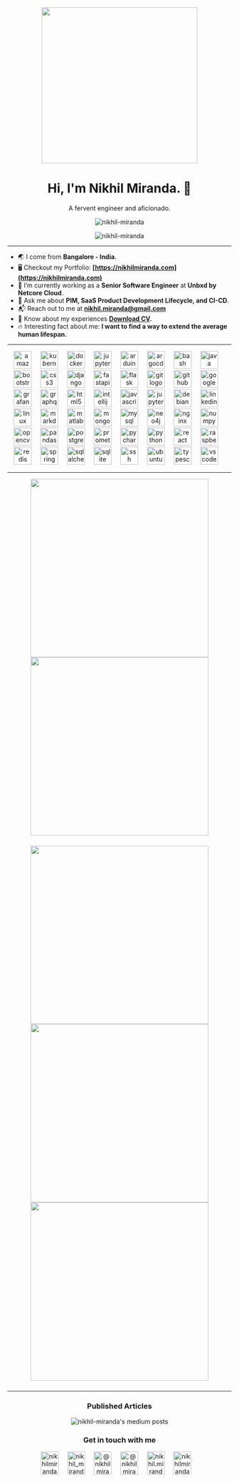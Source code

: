 <div align="center">
  <img height="350" src="https://cdn.dribbble.com/users/730703/screenshots/6581243/avento.gif"  />
</div>

<h1 align="center">Hi, I'm Nikhil Miranda. 👋</h1>
<p align="center">A fervent engineer and aficionado.</p>

<p align="center" href="https://github.com/nikhil-miranda"> <img src="https://komarev.com/ghpvc/?username=nikhil-miranda&label=Profile%20views&color=0e75b6&style=flat" alt="nikhil-miranda" /> </p>



<p align="center" href="https://github.com/nikhil-miranda" target="blank"> <img  src="https://github-profile-trophy.vercel.app/?username=nikhil-miranda&row=1&column=8" alt="nikhil-miranda"/></p>

<hr>

- 🌏 I come from **Bangalore - India.**
- 🖥️ Checkout my Portfolio: **[https://nikhilmiranda.com](https://nikhilmiranda.com)**
- 💼 I’m currently working as a **Senior Software Engineer** at **Unbxd by Netcore Cloud**.
- 💬 Ask me about **PIM, SaaS Product Development Lifecycle, and CI-CD**.
- 📬 Reach out to me at **nikhil.miranda@gmail.com**
- 📄 Know about my experiences **[Download CV](https://student.nikhilmiranda.com/media/nikhil_resume_v6.3.pdf).**
- 🔥 Interesting fact about me: **I want to find a way to extend the average human lifespan.**

<!-- <h2 align="center">Tech stack I have worked with.</h2> -->

<!-- <h3 align="center"> Tools and Skillsets used</h3> -->


<hr>


<div align="center">
  <img src="https://cdn.jsdelivr.net/gh/devicons/devicon/icons/amazonwebservices/amazonwebservices-original.svg" height="40" alt="amazonwebservices logo"  />
  <img width="12" />
  <img src="https://cdn.jsdelivr.net/gh/devicons/devicon/icons/kubernetes/kubernetes-plain.svg" height="40" alt="kubernetes logo"  />
  <img width="12" />
  <img src="https://cdn.jsdelivr.net/gh/devicons/devicon/icons/docker/docker-plain-wordmark.svg" height="40" alt="docker logo"  />
  <img width="12" />
  <img src="https://cdn.jsdelivr.net/gh/devicons/devicon/icons/apachekafka/apachekafka-original.svg" height="40" alt="jupyter logo"  />
  <img width="12" />
  <img src="https://cdn.jsdelivr.net/gh/devicons/devicon/icons/arduino/arduino-original.svg" height="40" alt="arduino logo"  />
  <img width="12" />
  <img src="https://cdn.jsdelivr.net/gh/devicons/devicon/icons/argocd/argocd-original.svg" height="40" alt="argocd logo"  />
  <img width="12" />
  <img src="https://cdn.jsdelivr.net/gh/devicons/devicon/icons/bash/bash-original.svg" height="40" alt="bash logo"  />
  <img width="12" />
  <img src="https://cdn.jsdelivr.net/gh/devicons/devicon/icons/java/java-original.svg" height="40" alt="java logo"  />
  <img width="12" />
  <img src="https://cdn.jsdelivr.net/gh/devicons/devicon/icons/bootstrap/bootstrap-original.svg" height="40" alt="bootstrap logo"  />
  <img width="12" />
  <img src="https://cdn.jsdelivr.net/gh/devicons/devicon/icons/css3/css3-original.svg" height="40" alt="css3 logo"  />
  <img width="12" />
  <img src="https://cdn.jsdelivr.net/gh/devicons/devicon/icons/django/django-plain.svg" height="40" alt="django logo"  />
  <img width="12" />
  <img src="https://cdn.jsdelivr.net/gh/devicons/devicon/icons/fastapi/fastapi-original.svg" height="40" alt="fastapi logo"  />
  <img width="12" />
  <img src="https://cdn.jsdelivr.net/gh/devicons/devicon/icons/flask/flask-original.svg" height="40" alt="flask logo"  />
  <img width="12" />
  <img src="https://cdn.jsdelivr.net/gh/devicons/devicon/icons/git/git-original.svg" height="40" alt="git logo"  />
  <img width="12" />
  <img src="https://cdn.jsdelivr.net/gh/devicons/devicon/icons/github/github-original.svg" height="40" alt="github logo"  />
  <img width="12" />
  <img src="https://cdn.jsdelivr.net/gh/devicons/devicon/icons/googlecloud/googlecloud-original.svg" height="40" alt="googlecloud logo"  />
  <img width="12" />
  <img src="https://cdn.jsdelivr.net/gh/devicons/devicon/icons/grafana/grafana-original.svg" height="40" alt="grafana logo"  />
  <img width="12" />
  <img src="https://cdn.jsdelivr.net/gh/devicons/devicon/icons/graphql/graphql-plain.svg" height="40" alt="graphql logo"  />
  <img width="12" />
  <img src="https://cdn.jsdelivr.net/gh/devicons/devicon/icons/html5/html5-original.svg" height="40" alt="html5 logo"  />
  <img width="12" />
  <img src="https://cdn.jsdelivr.net/gh/devicons/devicon/icons/intellij/intellij-original.svg" height="40" alt="intellij logo"  />
  <img width="12" />
  <img src="https://cdn.jsdelivr.net/gh/devicons/devicon/icons/javascript/javascript-original.svg" height="40" alt="javascript logo"  />
  <img width="12" />
  <img src="https://cdn.jsdelivr.net/gh/devicons/devicon/icons/jupyter/jupyter-original.svg" height="40" alt="jupyter logo"  />
  <img width="12" />

  <img src="https://cdn.jsdelivr.net/gh/devicons/devicon/icons/debian/debian-original.svg" height="40" alt="debian logo"  />
  <img width="12" />
          
  
  <img src="https://cdn.jsdelivr.net/gh/devicons/devicon/icons/linkedin/linkedin-original.svg" height="40" alt="linkedin logo"  />
  <img width="12" />
  <img src="https://cdn.jsdelivr.net/gh/devicons/devicon/icons/linux/linux-original.svg" height="40" alt="linux logo"  />
  <img width="12" />
  <img src="https://cdn.jsdelivr.net/gh/devicons/devicon/icons/markdown/markdown-original.svg" height="40" alt="markdown logo"  />
  <img width="12" />
  <img src="https://cdn.jsdelivr.net/gh/devicons/devicon/icons/matlab/matlab-original.svg" height="40" alt="matlab logo"  />
  <img width="12" />
  <img src="https://cdn.jsdelivr.net/gh/devicons/devicon/icons/mongodb/mongodb-original.svg" height="40" alt="mongodb logo"  />
  <img width="12" />
  <img src="https://cdn.jsdelivr.net/gh/devicons/devicon/icons/mysql/mysql-original.svg" height="40" alt="mysql logo"  />
  <img width="12" />
  <img src="https://cdn.jsdelivr.net/gh/devicons/devicon/icons/neo4j/neo4j-original.svg" height="40" alt="neo4j logo"  />
  <img width="12" />
  <img src="https://cdn.jsdelivr.net/gh/devicons/devicon/icons/nginx/nginx-original.svg" height="40" alt="nginx logo"  />
  <img width="12" />
  <img src="https://cdn.jsdelivr.net/gh/devicons/devicon/icons/numpy/numpy-original.svg" height="40" alt="numpy logo"  />
  <img width="12" />
  <img src="https://cdn.jsdelivr.net/gh/devicons/devicon/icons/opencv/opencv-original.svg" height="40" alt="opencv logo"  />
  <img width="12" />
  <img src="https://cdn.jsdelivr.net/gh/devicons/devicon/icons/pandas/pandas-original.svg" height="40" alt="pandas logo"  />
  <img width="12" />
  <img src="https://cdn.jsdelivr.net/gh/devicons/devicon/icons/postgresql/postgresql-original.svg" height="40" alt="postgresql logo"  />
  <img width="12" />
  <img src="https://cdn.jsdelivr.net/gh/devicons/devicon/icons/prometheus/prometheus-original.svg" height="40" alt="prometheus logo"  />
  <img width="12" />
  <img src="https://cdn.jsdelivr.net/gh/devicons/devicon/icons/pycharm/pycharm-original.svg" height="40" alt="pycharm logo"  />
  <img width="12" />
  <img src="https://cdn.jsdelivr.net/gh/devicons/devicon/icons/python/python-original.svg" height="40" alt="python logo"  />
  <img width="12" />
  <img src="https://cdn.jsdelivr.net/gh/devicons/devicon/icons/react/react-original.svg" height="40" alt="react logo"  />
  <img width="12" />
  <img src="https://cdn.jsdelivr.net/gh/devicons/devicon/icons/raspberrypi/raspberrypi-original.svg" height="40" alt="raspberrypi logo"  />
  <img width="12" />
  <img src="https://cdn.jsdelivr.net/gh/devicons/devicon/icons/redis/redis-original.svg" height="40" alt="redis logo"  />
  <img width="12" />
  <img src="https://cdn.jsdelivr.net/gh/devicons/devicon/icons/spring/spring-original.svg" height="40" alt="spring logo"  />
  <img width="12" />
  <img src="https://cdn.jsdelivr.net/gh/devicons/devicon/icons/sqlalchemy/sqlalchemy-original.svg" height="40" alt="sqlalchemy logo"  />
  <img width="12" />
  <img src="https://cdn.jsdelivr.net/gh/devicons/devicon/icons/sqlite/sqlite-original.svg" height="40" alt="sqlite logo"  />
  <img width="12" />
  <img src="https://cdn.jsdelivr.net/gh/devicons/devicon/icons/ssh/ssh-original.svg" height="40" alt="ssh logo"  />
  <img width="12" />
  <img src="https://cdn.jsdelivr.net/gh/devicons/devicon/icons/ubuntu/ubuntu-plain.svg" height="40" alt="ubuntu logo"  />
  <img width="12" />
  <img src="https://cdn.jsdelivr.net/gh/devicons/devicon/icons/typescript/typescript-original.svg" height="40" alt="typescript logo"  />
  <img width="12" />
  <img src="https://cdn.jsdelivr.net/gh/devicons/devicon/icons/vscode/vscode-original.svg" height="40" alt="vscode logo"  />
  <img width="12" />
</div>

<hr>

<!-- <h3 align="center">Github Stats</h3> -->

<p align="center">
  <a href="https://github.com/nikhil-miranda">
    <img src="https://github-readme-streak-stats.herokuapp.com/?user=nikhil-miranda&show_icons=true&line_height=25&count_private=true" width="400" />
  </a>
  <a href="https://github.com/nikhil-miranda">
    <img src="https://github-readme-stats-anuraghazra1.vercel.app/api?username=nikhil-miranda&show_icons=true&theme=light&line_height=25&title_color=7221ff&count_private=true" width="400" />
  </a>
</p>

###

<p align="center">
  <a href="https://gist.github.com/nikhil-miranda/907738de40157250714ee892083eeb77">
    <img src="https://github-readme-stats.vercel.app/api/gist?id=907738de40157250714ee892083eeb77&show_owner=true" width="400" />
  </a>
  <a href="https://gist.github.com/nikhil-miranda/c93e4608f386e55754128c86b107f0ed">
    <img src="https://github-readme-stats.vercel.app/api/gist?id=c93e4608f386e55754128c86b107f0ed&show_owner=true" width="400" />
  </a>
  <a href="https://gist.github.com/nikhil-miranda/f12dd9273457056c0e19f56121363a4c">
    <img src="https://github-readme-stats.vercel.app/api/gist?id=f12dd9273457056c0e19f56121363a4c&show_owner=true" width="400" />
  </a>
</p>

###

<hr>

<h3 align="center">Published Articles</h3>

<div href="https://medium.com/@nikhilmiranda" align="center">
  <img src="https://github-read-medium-git-main.pahlevikun.vercel.app/latest?limit=4&username=nikhilmiranda" alt="nikhil-miranda's medium posts"  />
</div>

###

<h3 align="center">Get in touch with me</h3>

<div align="center">  
<a href="https://linkedin.com/in/nikhilmiranda" target="blank"><img align="center" src="https://raw.githubusercontent.com/maurodesouza/profile-readme-generator/master/src/assets/icons/social/linkedin/default.svg" alt="nikhilmiranda" height="52" width="40" /></a>&nbsp;&nbsp;&nbsp;&nbsp;
<a href="https://instagram.com/nikhil_miranda" target="blank"><img align="center" src="https://raw.githubusercontent.com/maurodesouza/profile-readme-generator/master/src/assets/icons/social/instagram/default.svg" alt="nikhil_miranda" height="52" width="40" /></a>&nbsp;&nbsp;&nbsp;&nbsp;
<a href="https://medium.com/@nikhilmiranda" target="blank"><img align="center" src="https://raw.githubusercontent.com/maurodesouza/profile-readme-generator/master/src/assets/icons/social/medium/default.svg" 
alt="@nikhilmiranda" height="52" width="40" /></a>&nbsp;&nbsp;&nbsp;&nbsp;
<a href="https://www.youtube.com/c/@nikhilmiranda" target="blank"><img align="center" src="https://raw.githubusercontent.com/maurodesouza/profile-readme-generator/master/src/assets/icons/social/youtube/default.svg" alt="@nikhilmiranda" height="52" width="40" /></a>&nbsp;&nbsp;&nbsp;&nbsp;
<a href="nikhil.miranda@gmail.com" target="blank"><img align="center" src="https://raw.githubusercontent.com/maurodesouza/profile-readme-generator/master/src/assets/icons/social/gmail/default.svg" alt="nikhil.miranda@gmail.com" height="52" width="40" /></a>&nbsp;&nbsp;&nbsp;&nbsp;
<a href="https://discordapp.com/users/328825384269250570" target="blank"><img align="center" src="https://raw.githubusercontent.com/maurodesouza/profile-readme-generator/master/src/assets/icons/social/discord/default.svg" 
alt="nikhilmiranda" height="52" width="40" /></a>&nbsp;&nbsp;&nbsp;&nbsp;
</div>
